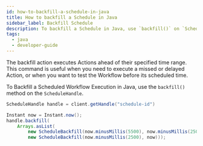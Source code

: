 ```yaml
---
id: how-to-backfill-a-schedule-in-java
title: How to backfill a Schedule in Java
sidebar_label: Backfill Schedule
description: To backfill a Schedule in Java, use `backfill()` on `ScheduleHandle`.
tags:
  - java
  - developer-guide
---
```


The backfill action executes Actions ahead of their specified time range. This command is useful when you need to execute a missed or delayed Action, or when you want to test the Workflow before its scheduled time.

To Backfill a Scheduled Workflow Execution in Java, use the `backfill()` method on the `ScheduleHandle`.

```java
ScheduleHandle handle = client.getHandle("schedule-id")

Instant now = Instant.now();
handle.backfill(
    Arrays.asList(
        new ScheduleBackfill(now.minusMillis(5500), now.minusMillis(2500)),
        new ScheduleBackfill(now.minusMillis(2500), now)));
```
